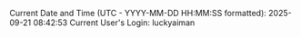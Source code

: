 Current Date and Time (UTC - YYYY-MM-DD HH:MM:SS formatted): 2025-09-21 08:42:53
Current User's Login: luckyaiman
